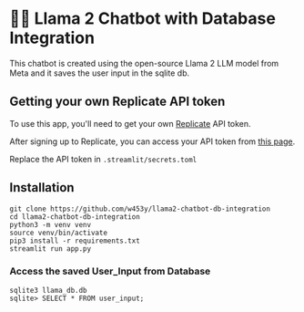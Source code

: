 # 🦙💬 Llama 2 Chatbot with Database Integration

This chatbot is created using the open-source Llama 2 LLM model from Meta and it saves the user input in the sqlite db.


## Getting your own Replicate API token

To use this app, you'll need to get your own [Replicate](https://replicate.com/) API token.

After signing up to Replicate, you can access your API token from [this page](https://replicate.com/account/api-tokens).

Replace the API token in ` .streamlit/secrets.toml `


## Installation

```
git clone https://github.com/w453y/llama2-chatbot-db-integration
cd llama2-chatbot-db-integration
python3 -m venv venv
source venv/bin/activate
pip3 install -r requirements.txt
streamlit run app.py
```

### Access the saved User_Input from Database

```
sqlite3 llama_db.db
sqlite> SELECT * FROM user_input;
```
